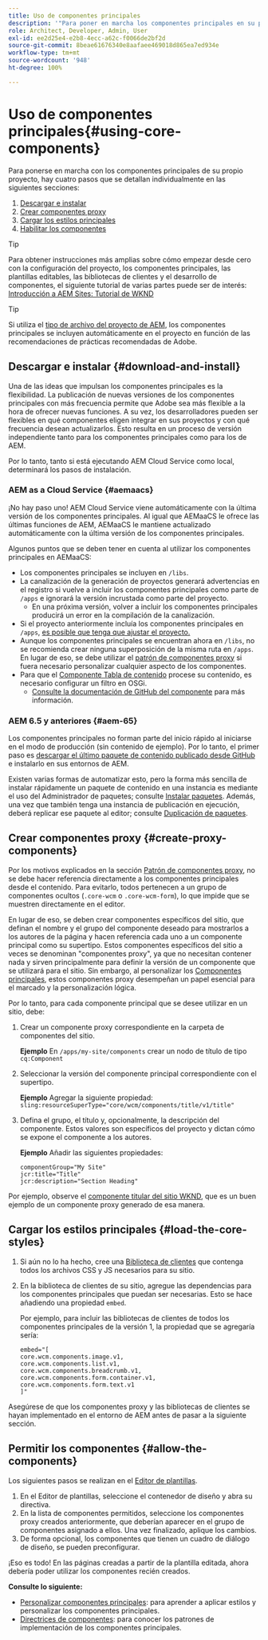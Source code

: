 ```yaml
---
title: Uso de componentes principales
description: '"Para poner en marcha los componentes principales en su propio proyecto, hay que seguir tres pasos: descargar e instalar, crear componentes proxy, cargar los estilos principales y permitir los componentes de las plantillas".'
role: Architect, Developer, Admin, User
exl-id: ee2d25e4-e2b8-4ecc-a62c-f0066de2bf2d
source-git-commit: 8beae61676340e8aafaee469018d865ea7ed934e
workflow-type: tm+mt
source-wordcount: '948'
ht-degree: 100%

---
```


# Uso de componentes principales{#using-core-components}

Para ponerse en marcha con los componentes principales de su propio proyecto, hay cuatro pasos que se detallan individualmente en las siguientes secciones:

1. [Descargar e instalar](#download-and-install)
1. [Crear componentes proxy](#create-proxy-components)
1. [Cargar los estilos principales](#load-the-core-styles)
1. [Habilitar los componentes](#allow-the-components)

>[!TIP]
>
>Para obtener instrucciones más amplias sobre cómo empezar desde cero con la configuración del proyecto, los componentes principales, las plantillas editables, las bibliotecas de clientes y el desarrollo de componentes, el siguiente tutorial de varias partes puede ser de interés:\
>[Introducción a AEM Sites: Tutorial de WKND](https://experienceleague.adobe.com/docs/experience-manager-learn/getting-started-wknd-tutorial-develop/overview.html?lang=es)

>[!TIP]
>
>Si utiliza el [tipo de archivo del proyecto de AEM,](/help/developing/archetype/overview.md) los componentes principales se incluyen automáticamente en el proyecto en función de las recomendaciones de prácticas recomendadas de Adobe.

## Descargar e instalar {#download-and-install}

Una de las ideas que impulsan los componentes principales es la flexibilidad. La publicación de nuevas versiones de los componentes principales con más frecuencia permite que Adobe sea más flexible a la hora de ofrecer nuevas funciones. A su vez, los desarrolladores pueden ser flexibles en qué componentes eligen integrar en sus proyectos y con qué frecuencia desean actualizarlos. Esto resulta en un proceso de versión independiente tanto para los componentes principales como para los de AEM.

Por lo tanto, tanto si está ejecutando AEM Cloud Service como local, determinará los pasos de instalación.

### AEM as a Cloud Service {#aemaacs}

¡No hay paso uno! AEM Cloud Service viene automáticamente con la última versión de los componentes principales. Al igual que AEMaaCS le ofrece las últimas funciones de AEM, AEMaaCS le mantiene actualizado automáticamente con la última versión de los componentes principales.

Algunos puntos que se deben tener en cuenta al utilizar los componentes principales en AEMaaCS:

* Los componentes principales se incluyen en `/libs`.
* La canalización de la generación de proyectos generará advertencias en el registro si vuelve a incluir los componentes principales como parte de `/apps` e ignorará la versión incrustada como parte del proyecto.
   * En una próxima versión, volver a incluir los componentes principales producirá un error en la compilación de la canalización.
* Si el proyecto anteriormente incluía los componentes principales en `/apps`, [es posible que tenga que ajustar el proyecto.](/help/developing/overview.md#via-aemaacs)
* Aunque los componentes principales se encuentran ahora en `/libs`, no se recomienda crear ninguna superposición de la misma ruta en `/apps`. En lugar de eso, se debe utilizar el [patrón de componentes proxy](/help/developing/guidelines.md#proxy-component-pattern) si fuera necesario personalizar cualquier aspecto de los componentes.
* Para que el [Componente Tabla de contenido](/help/components/tableofcontents.md) procese su contenido, es necesario configurar un filtro en OSGi.
   * [Consulte la documentación de GitHub del componente](https://adobe.com/go/aem_cmp_tech_tableofcontents_v1_es) para más información.

### AEM 6.5 y anteriores {#aem-65}

Los componentes principales no forman parte del inicio rápido al iniciarse en el modo de producción (sin contenido de ejemplo). Por lo tanto, el primer paso es [descargar el último paquete de contenido publicado desde GitHub](https://github.com/adobe/aem-core-wcm-components/releases/latest) e instalarlo en sus entornos de AEM.

Existen varias formas de automatizar esto, pero la forma más sencilla de instalar rápidamente un paquete de contenido en una instancia es mediante el uso del Administrador de paquetes; consulte [Instalar paquetes](https://experienceleague.adobe.com/docs/experience-manager-65/administering/contentmanagement/package-manager.html?lang=es#installing-packages). Además, una vez que también tenga una instancia de publicación en ejecución, deberá replicar ese paquete al editor; consulte [Duplicación de paquetes](https://experienceleague.adobe.com/docs/experience-manager-65/administering/contentmanagement/package-manager.html?lang=es#replicating-packages).

## Crear componentes proxy {#create-proxy-components}

Por los motivos explicados en la sección [Patrón de componentes proxy](/help/developing/guidelines.md#proxy-component-pattern), no se debe hacer referencia directamente a los componentes principales desde el contenido. Para evitarlo, todos pertenecen a un grupo de componentes ocultos (`.core-wcm` o `.core-wcm-form`), lo que impide que se muestren directamente en el editor.

En lugar de eso, se deben crear componentes específicos del sitio, que definan el nombre y el grupo del componente deseado para mostrarlos a los autores de la página y hacen referencia cada uno a un componente principal como su supertipo. Estos componentes específicos del sitio a veces se denominan &quot;componentes proxy&quot;, ya que no necesitan contener nada y sirven principalmente para definir la versión de un componente que se utilizará para el sitio. Sin embargo, al personalizar los [Componentes principales](/help/developing/customizing.md), estos componentes proxy desempeñan un papel esencial para el marcado y la personalización lógica.

Por lo tanto, para cada componente principal que se desee utilizar en un sitio, debe:

1. Crear un componente proxy correspondiente en la carpeta de componentes del sitio.

   **Ejemplo**
En `/apps/my-site/components` crear un nodo de título de tipo `cq:Component`

1. Seleccionar la versión del componente principal correspondiente con el supertipo.

   **Ejemplo**
Agregar la siguiente propiedad:\
   `sling:resourceSuperType="core/wcm/components/title/v1/title"`

1. Defina el grupo, el título y, opcionalmente, la descripción del componente. Estos valores son específicos del proyecto y dictan cómo se expone el componente a los autores.

   **Ejemplo**
Añadir las siguientes propiedades:

   ```shell
   componentGroup="My Site"
   jcr:title="Title"  
   jcr:description="Section Heading"
   ```

Por ejemplo, observe el [componente titular del sitio WKND](https://github.com/adobe/aem-guides-wknd/blob/master/ui.apps/src/main/content/jcr_root/apps/wknd/components/title/.content.xml), que es un buen ejemplo de un componente proxy generado de esa manera.

## Cargar los estilos principales {#load-the-core-styles}

1. Si aún no lo ha hecho, cree una [Biblioteca de clientes](https://experienceleague.adobe.com/docs/experience-manager-cloud-service/implementing/developing/full-stack/clientlibs.html?lang=es) que contenga todos los archivos CSS y JS necesarios para su sitio.
1. En la biblioteca de clientes de su sitio, agregue las dependencias para los componentes principales que puedan ser necesarias. Esto se hace añadiendo una propiedad `embed`.

   Por ejemplo, para incluir las bibliotecas de clientes de todos los componentes principales de la versión 1, la propiedad que se agregaría sería:

   ```shell
   embed="[  
   core.wcm.components.image.v1,  
   core.wcm.components.list.v1,  
   core.wcm.components.breadcrumb.v1,  
   core.wcm.components.form.container.v1,  
   core.wcm.components.form.text.v1  
   ]"
   ```

Asegúrese de que los componentes proxy y las bibliotecas de clientes se hayan implementado en el entorno de AEM antes de pasar a la siguiente sección.

## Permitir los componentes {#allow-the-components}

Los siguientes pasos se realizan en el [Editor de plantillas](https://experienceleague.adobe.com/docs/experience-manager-cloud-service/sites/authoring/features/templates.html?lang=es).

1. En el Editor de plantillas, seleccione el contenedor de diseño y abra su directiva.
1. En la lista de componentes permitidos, seleccione los componentes proxy creados anteriormente, que deberían aparecer en el grupo de componentes asignado a ellos. Una vez finalizado, aplique los cambios.
1. De forma opcional, los componentes que tienen un cuadro de diálogo de diseño, se pueden preconfigurar.

¡Eso es todo! En las páginas creadas a partir de la plantilla editada, ahora debería poder utilizar los componentes recién creados.

**Consulte lo siguiente:**

* [Personalizar componentes principales](/help/developing/customizing.md): para aprender a aplicar estilos y personalizar los componentes principales.
* [Directrices de componentes](/help/developing/guidelines.md): para conocer los patrones de implementación de los componentes principales.
